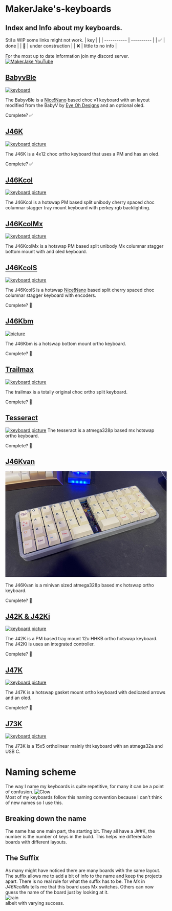 # MakerJake's-keyboards
## Index and Info about my keyboards. 
Stil a WIP some links might not work.
| key |   |
| ----------- | ---------- |
| :white_check_mark: | done |
| :construction: | under construction |
| ❌ | little to no info |

For the most up to date information join my discord server.
<br> [![MakerJake YouTube](https://img.shields.io/badge/Discord-5865F2?style=for-the-badge&logo=discord&logoColor=white)](https://discord.gg/ktUDJ3w) 



## [BabyvBle](https://github.com/MakerJake01/MakerJakes-keyboards/tree/main/BabyvBle)
[![keyboard](https://i.imgur.com/8DEd4Qf.jpg)](https://github.com/MakerJake01/MakerJakes-keyboards/tree/main/BabyvBle)

The BabyvBle is a [Nice!Nano](https://nicekeyboards.com/nice-nano/) based choc v1 keyboard with an layout modified from the BabyV by [Eye Oh Designs](https://www.instagram.com/eyeohdesigns/?hl=en) and an optional oled. 

Complete? :white_check_mark: 

## [J46K](https://github.com/MakerJake01/J46K)
[![keyboard picture](https://i.imgur.com/nBb76GL.jpg)](https://github.com/MakerJake01/J46K)

The J46K is a 4x12 choc ortho keyboard that uses a PM and has an oled. 

Complete? :white_check_mark:

## [J46Kcol](https://github.com/MakerJake01/MakerJakes-keyboards/tree/main/J46kcol)
[![keyboard picture](https://i.imgur.com/pvrKhou.jpg)](https://github.com/MakerJake01/MakerJakes-keyboards/tree/main/J46kcol)

The J46Kcol is a hotswap PM based split unibody cherry spaced choc columnar stagger tray mount keyboard with perkey rgb backlighting.

## [J46KcolMx](https://github.com/MakerJake01/MakerJakes-keyboards/tree/main/J46KcolMx)
[![keyboard picture](https://i.imgur.com/ZqfN8o0.jpg)](https://github.com/MakerJake01/MakerJakes-keyboards/tree/main/J46KcolMx)

The J46KcolMx is a hotswap PM based split unibody Mx columnar stagger bottom mount with and oled keyboard.

## [J46KcolS](https://github.com/MakerJake01/MakerJakes-keyboards/tree/main/J46KcolS)
[![keyboard picture](https://i.imgur.com/WfKBlX8.jpg)](https://github.com/MakerJake01/MakerJakes-keyboards/tree/main/J46KcolS)

The J46KcolS is a hotswap [Nice!Nano](https://nicekeyboards.com/nice-nano/) based split cherry spaced choc columnar stagger keyboard with encoders.

Complete? :construction:

## [J46Kbm](https://github.com/MakerJake01/MakerJakes-keyboards/tree/main/J46Kbm)
[![picture]()](https://github.com/MakerJake01/MakerJakes-keyboards/tree/main/J46Kbm)

The J46Kbm is a hotswap bottom mount ortho keyboard. 

Complete? :construction:

## [Trailmax](https://github.com/MakerJake01/MakerJakes-keyboards/tree/main/Trailmax)
[![keyboard picture](https://i.imgur.com/e5IXuX9.jpg)](https://github.com/MakerJake01/MakerJakes-keyboards/tree/main/Trailmax)

The trailmax is a totally original choc ortho split keyboard. 

Complete? :construction:

## [Tesseract](https://github.com/MakerJake01/MakerJakes-keyboards/tree/main/Tesseract)
[![keyboard picture](https://i.imgur.com/pU88dbZ.jpg)](https://github.com/MakerJake01/MakerJakes-keyboards/tree/main/Tesseract)
The tesseract is a atmega328p based mx hotswap ortho keyboard. 

Complete? :construction:

## [J46Kvan](https://github.com/MakerJake01/MakerJakes-keyboards/tree/main/Tesseract)
[![keyboard picture](/J46Kvan/J46KvanPic.jpg)](https://github.com/MakerJake01/MakerJakes-keyboards/tree/main/J46Kvan)

The J46Kvan is a minivan sized atmega328p based mx hotswap ortho keyboard. 

Complete? :construction:

## [J42K & J42Ki](https://github.com/MakerJake01/MakerJakes-keyboards/tree/main/J42K)
[![keyboard picture](https://i.imgur.com/Gh81Y9Q.jpg)](https://github.com/MakerJake01/MakerJakes-keyboards/tree/main/J42K)

The J42K is a PM based tray mount 12u HHKB ortho hotswap keyboard. The J42Ki is uses an integrated controller.

Complete? :construction:

## [J47K](https://github.com/MakerJake01/MakerJakes-keyboards/tree/main/J47K)
[![keyboard picture](https://i.imgur.com/mgQVnJ8.jpg)](https://github.com/MakerJake01/MakerJakes-keyboards/tree/main/J47K)

The J47K is a hotswap gasket mount ortho keyboard with dedicated arrows and an oled.

Complete? :construction:

## [J73K](https://github.com/MakerJake01/J73K_keyboard)
[![keyboard picture](https://i.imgur.com/buBXmyS_d.webp?maxwidth=640&shape=thumb&fidelity=medium)](https://github.com/MakerJake01/J73K_keyboard)

The J73K is a 15x5 ortholinear mainly tht keyboard with an atmega32a and USB C.  

# Naming scheme 
The way I name my keyboards is quite repetitive, for many it can be a point of confusion. 
![Glow](https://i.imgur.com/2NWn8AT.png) 
<br>Most of my keyboards follow this naming convention because I can't think of new names so I use this.
## Breaking down the name 
The name has one main part, the starting bit. They all have a J##K, the number is the number of keys in the build. This helps me differentiate boards with different layouts. 
## The Suffix
As many might have noticed there are many boards with the same layout. The suffix allows me to add a bit of info to the name and keep the projects apart. There is no real rule for what the suffix has to be. The *Mx* in *J46KcolMx* tells me that this board uses Mx switches. Others can now guess the name of the board just by looking at it. 
<br> ![rain](https://i.imgur.com/5BmTmrQ.png)
<br>  albeit with varying success. 
